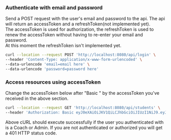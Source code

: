### Authenticate with email and password

Send a POST request with the user's email and password to the api. The api will return an accessToken and a refreshToken(not implemented yet). \
The accessToken is used for authorization, the refreshToken is used to renew the accessToken without having to re-enter your email and password. \
At this moment the refreshToken isn't implemented yet.
```bash
curl --location --request POST 'http://localhost:8080/api/login' \
--header 'Content-Type: application/x-www-form-urlencoded' \
--data-urlencode 'email=email here' \
--data-urlencode 'password=password here'
```

### Access resources using accessToken

Change the accessToken below after "Basic " by the accessToken you've received in the above section.
```bash
curl --location --request GET 'http://localhost:8080/api/students' \
--header 'Authorization: Basic eyJ0eXAiOiJKV1QiLCJhbGciOiJIUzI1NiJ9.eyJzdWIiOiJ1c2VyIiwicm9sZXMiOlsiUk9MRV9VU0VSIl0sImV4cCI6MTY0NzYxMzUyN30.9InLnBkodw4K9_gkE_eyzIGgOofLPnsrTjcS7bye81k'
```
Above cURL should execute successfully if the user you authenticated with is a Coach or Admin.
If you are not authenticated or authorized you will get a 401 HTTP status code.
